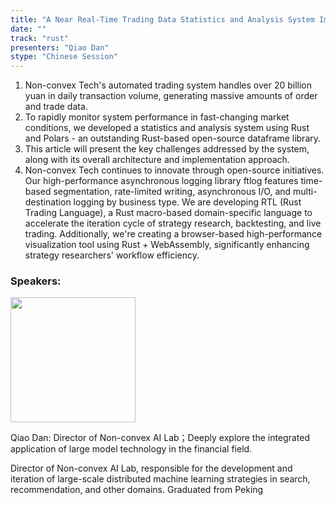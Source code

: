```yaml
---
title: "A Near Real-Time Trading Data Statistics and Analysis System Implemented with Polars"
date: ""
track: "rust"
presenters: "Qiao Dan"
stype: "Chinese Session"
---
```


1. Non-convex Tech's automated trading system handles over 20 billion yuan in daily transaction volume, generating massive amounts of order and trade data.
2. To rapidly monitor system performance in fast-changing market conditions, we developed a statistics and analysis system using Rust and Polars - an outstanding Rust-based open-source dataframe library.
3. This article will present the key challenges addressed by the system, along with its overall architecture and implementation approach.
4. Non-convex Tech continues to innovate through open-source initiatives. Our high-performance asynchronous logging library ftlog features time-based segmentation, rate-limited writing, asynchronous I/O, and multi-destination logging by business type. We are developing RTL (Rust Trading Language), a Rust macro-based domain-specific language to accelerate the iteration cycle of strategy research, backtesting, and live trading. Additionally, we're creating a browser-based high-performance visualization tool using Rust + WebAssembly, significantly enhancing strategy researchers' workflow efficiency.

### Speakers:


<img src="https://sessionize.com/image/bc5c-400o400o1-sd3Nq5XThHRiH4tAetJ151.jpg" width="200" /><br/>

Qiao Dan: Director of Non-convex AI Lab；Deeply explore the integrated application of large model technology in the financial field.

Director of Non-convex AI Lab, responsible for the development and iteration of large-scale distributed machine learning strategies in search, recommendation, and other domains. Graduated from Peking 
